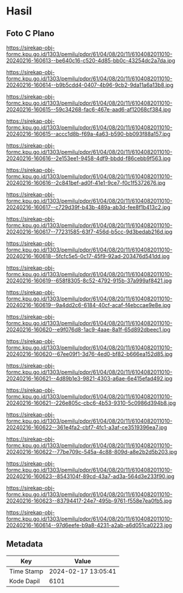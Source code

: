 # Hasil

## Foto C Plano

https://sirekap-obj-formc.kpu.go.id/1303/pemilu/pdpr/61/04/08/20/11/6104082011010-20240216-160613--be640c16-c520-4d85-bb0c-43254dc2a7da.jpg

https://sirekap-obj-formc.kpu.go.id/1303/pemilu/pdpr/61/04/08/20/11/6104082011010-20240216-160614--b9b5cdd4-0407-4b96-9cb2-9da11a6a13b8.jpg

https://sirekap-obj-formc.kpu.go.id/1303/pemilu/pdpr/61/04/08/20/11/6104082011010-20240216-160615--59c34268-fac6-467e-aad6-af12068cf384.jpg

https://sirekap-obj-formc.kpu.go.id/1303/pemilu/pdpr/61/04/08/20/11/6104082011010-20240216-160615--accc1d8b-f69a-4a63-b590-bb093f88a157.jpg

https://sirekap-obj-formc.kpu.go.id/1303/pemilu/pdpr/61/04/08/20/11/6104082011010-20240216-160616--2e153ee1-9458-4df9-bbdd-f86cebb9f563.jpg

https://sirekap-obj-formc.kpu.go.id/1303/pemilu/pdpr/61/04/08/20/11/6104082011010-20240216-160616--2c841bef-ad0f-41e1-9ce7-f0c1f5372676.jpg

https://sirekap-obj-formc.kpu.go.id/1303/pemilu/pdpr/61/04/08/20/11/6104082011010-20240216-160617--c729d39f-b43b-489a-ab3d-fee8f1b413c2.jpg

https://sirekap-obj-formc.kpu.go.id/1303/pemilu/pdpr/61/04/08/20/11/6104082011010-20240216-160617--77231585-63f7-456d-b5cc-9d3bedab216d.jpg

https://sirekap-obj-formc.kpu.go.id/1303/pemilu/pdpr/61/04/08/20/11/6104082011010-20240216-160618--5fcfc5e5-0c17-45f9-92ad-203476d541dd.jpg

https://sirekap-obj-formc.kpu.go.id/1303/pemilu/pdpr/61/04/08/20/11/6104082011010-20240216-160619--658f8305-8c52-4792-915b-37a999af8421.jpg

https://sirekap-obj-formc.kpu.go.id/1303/pemilu/pdpr/61/04/08/20/11/6104082011010-20240216-160619--9a4dd2c6-6184-40cf-acaf-f4ebccae9e8e.jpg

https://sirekap-obj-formc.kpu.go.id/1303/pemilu/pdpr/61/04/08/20/11/6104082011010-20240216-160620--e9f076d8-1ac9-4aae-8a1f-65d892dbeec1.jpg

https://sirekap-obj-formc.kpu.go.id/1303/pemilu/pdpr/61/04/08/20/11/6104082011010-20240216-160620--67ee09f1-3d76-4ed0-bf82-b666ea152d85.jpg

https://sirekap-obj-formc.kpu.go.id/1303/pemilu/pdpr/61/04/08/20/11/6104082011010-20240216-160621--4d89b1e3-9821-4303-a6ae-6e415efad492.jpg

https://sirekap-obj-formc.kpu.go.id/1303/pemilu/pdpr/61/04/08/20/11/6104082011010-20240216-160621--226e805c-cbc6-4b53-9310-5c0986d394b8.jpg

https://sirekap-obj-formc.kpu.go.id/1303/pemilu/pdpr/61/04/08/20/11/6104082011010-20240216-160622--361e4fa2-cbf7-4fc1-a3af-ce3519396ea7.jpg

https://sirekap-obj-formc.kpu.go.id/1303/pemilu/pdpr/61/04/08/20/11/6104082011010-20240216-160622--77be709c-545a-4c88-809d-a8e2b2d5b203.jpg

https://sirekap-obj-formc.kpu.go.id/1303/pemilu/pdpr/61/04/08/20/11/6104082011010-20240216-160623--8543104f-89cd-43a7-ad3a-564d3e233f90.jpg

https://sirekap-obj-formc.kpu.go.id/1303/pemilu/pdpr/61/04/08/20/11/6104082011010-20240216-160623--83794417-24e7-495b-9761-f558e7ea0fb5.jpg

https://sirekap-obj-formc.kpu.go.id/1303/pemilu/pdpr/61/04/08/20/11/6104082011010-20240216-160614--97d6eefe-b9a8-4231-a2ab-a6d051ca0223.jpg


## Metadata

| Key        | Value               |
| ---------- | ------------------- |
| Time Stamp | 2024-02-17 13:05:41 |
| Kode Dapil | 6101                |



